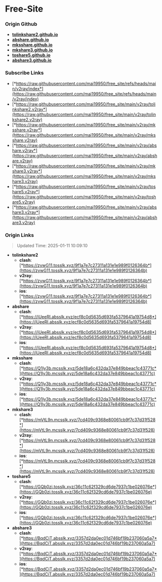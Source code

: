 # Free-Site

### Origin Github

- [**tolinkshare2.github.io**](https://github.com/tolinkshare2/tolinkshare2.github.io)
- [**abshare.github.io**](https://github.com/abshare/abshare.github.io)
- [**mksshare.github.io**](https://github.com/mksshare/mksshare.github.io)
- [**mkshare3.github.io**](https://github.com/mkshare3/mkshare3.github.io)
- [**toshare5.github.io**](https://github.com/toshare5/toshare5.github.io)
- [**abshare3.github.io**](https://github.com/abshare3/abshare3.github.io)

### Subscribe Links

- [*https://raw.githubusercontent.com/mai19950/free_site/refs/heads/main/v2ray/index*](https://raw.githubusercontent.com/mai19950/free_site/refs/heads/main/v2ray/index)
- [*https://raw.githubusercontent.com/mai19950/free_site/main/v2ray/tolinkshare2.v2ray*](https://raw.githubusercontent.com/mai19950/free_site/main/v2ray/tolinkshare2.v2ray)
- [*https://raw.githubusercontent.com/mai19950/free_site/main/v2ray/mksshare.v2ray*](https://raw.githubusercontent.com/mai19950/free_site/main/v2ray/mksshare.v2ray)
- [*https://raw.githubusercontent.com/mai19950/free_site/main/v2ray/abshare.v2ray*](https://raw.githubusercontent.com/mai19950/free_site/main/v2ray/abshare.v2ray)
- [*https://raw.githubusercontent.com/mai19950/free_site/main/v2ray/mkshare3.v2ray*](https://raw.githubusercontent.com/mai19950/free_site/main/v2ray/mkshare3.v2ray)
- [*https://raw.githubusercontent.com/mai19950/free_site/main/v2ray/toshare5.v2ray*](https://raw.githubusercontent.com/mai19950/free_site/main/v2ray/toshare5.v2ray)
- [*https://raw.githubusercontent.com/mai19950/free_site/main/v2ray/abshare3.v2ray*](https://raw.githubusercontent.com/mai19950/free_site/main/v2ray/abshare3.v2ray)

### Origin Links

> Updated Time: 2025-01-11 10:09:10

- **tolinkshare2**
  - **clash**: [*https://zywG11.tosslk.xyz/9f1a7e7c27311a131e1e989f0126364b*](https://zywG11.tosslk.xyz/9f1a7e7c27311a131e1e989f0126364b)
  - **v2ray**: [*https://zywG11.tosslk.xyz/9f1a7e7c27311a131e1e989f0126364b*](https://zywG11.tosslk.xyz/9f1a7e7c27311a131e1e989f0126364b)
  - **ios**: [*https://zywG11.tosslk.xyz/9f1a7e7c27311a131e1e989f0126364b*](https://zywG11.tosslk.xyz/9f1a7e7c27311a131e1e989f0126364b)
- **abshare**
  - **clash**: [*https://iUeeRI.absslk.xyz/ecf8c0d5635d693fa5379641a19754d8*](https://iUeeRI.absslk.xyz/ecf8c0d5635d693fa5379641a19754d8)
  - **v2ray**: [*https://iUeeRI.absslk.xyz/ecf8c0d5635d693fa5379641a19754d8*](https://iUeeRI.absslk.xyz/ecf8c0d5635d693fa5379641a19754d8)
  - **ios**: [*https://iUeeRI.absslk.xyz/ecf8c0d5635d693fa5379641a19754d8*](https://iUeeRI.absslk.xyz/ecf8c0d5635d693fa5379641a19754d8)
- **mksshare**
  - **clash**: [*https://Q1Iy3b.mcsslk.xyz/5de18a6c432da37e849bbeac1c43771c*](https://Q1Iy3b.mcsslk.xyz/5de18a6c432da37e849bbeac1c43771c)
  - **v2ray**: [*https://Q1Iy3b.mcsslk.xyz/5de18a6c432da37e849bbeac1c43771c*](https://Q1Iy3b.mcsslk.xyz/5de18a6c432da37e849bbeac1c43771c)
  - **ios**: [*https://Q1Iy3b.mcsslk.xyz/5de18a6c432da37e849bbeac1c43771c*](https://Q1Iy3b.mcsslk.xyz/5de18a6c432da37e849bbeac1c43771c)
- **mkshare3**
  - **clash**: [*https://mVtL9n.mcsslk.xyz/7cd409c9368e80061cb9f7c37d31f528*](https://mVtL9n.mcsslk.xyz/7cd409c9368e80061cb9f7c37d31f528)
  - **v2ray**: [*https://mVtL9n.mcsslk.xyz/7cd409c9368e80061cb9f7c37d31f528*](https://mVtL9n.mcsslk.xyz/7cd409c9368e80061cb9f7c37d31f528)
  - **ios**: [*https://mVtL9n.mcsslk.xyz/7cd409c9368e80061cb9f7c37d31f528*](https://mVtL9n.mcsslk.xyz/7cd409c9368e80061cb9f7c37d31f528)
- **toshare5**
  - **clash**: [*https://GQb0zi.tosslk.xyz/36c11c62f329cd6de7937c1be026076e*](https://GQb0zi.tosslk.xyz/36c11c62f329cd6de7937c1be026076e)
  - **v2ray**: [*https://GQb0zi.tosslk.xyz/36c11c62f329cd6de7937c1be026076e*](https://GQb0zi.tosslk.xyz/36c11c62f329cd6de7937c1be026076e)
  - **ios**: [*https://GQb0zi.tosslk.xyz/36c11c62f329cd6de7937c1be026076e*](https://GQb0zi.tosslk.xyz/36c11c62f329cd6de7937c1be026076e)
- **abshare3**
  - **clash**: [*https://BqdCiT.absslk.xyz/3357d2da0ec01d746bf19b237060a5a7*](https://BqdCiT.absslk.xyz/3357d2da0ec01d746bf19b237060a5a7)
  - **v2ray**: [*https://BqdCiT.absslk.xyz/3357d2da0ec01d746bf19b237060a5a7*](https://BqdCiT.absslk.xyz/3357d2da0ec01d746bf19b237060a5a7)
  - **ios**: [*https://BqdCiT.absslk.xyz/3357d2da0ec01d746bf19b237060a5a7*](https://BqdCiT.absslk.xyz/3357d2da0ec01d746bf19b237060a5a7)
